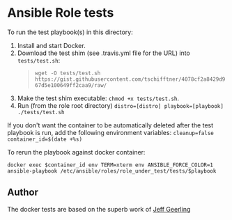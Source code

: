 # Ansible Role tests

To run the test playbook(s) in this directory:

  1. Install and start Docker.
  1. Download the test shim (see .travis.yml file for the URL) into `tests/test.sh`:
        > `wget -O tests/test.sh https://gist.githubusercontent.com/tschifftner/4078cf2a8429d967d5e100649ff2caa9/raw/`
  1. Make the test shim executable: `chmod +x tests/test.sh`.
  1. Run (from the role root directory) `distro=[distro] playbook=[playbook] ./tests/test.sh`

If you don't want the container to be automatically deleted after the test playbook is run, add the following environment variables: `cleanup=false container_id=$(date +%s)`

To rerun the playbook against docker container:

`docker exec $container_id env TERM=xterm env ANSIBLE_FORCE_COLOR=1 ansible-playbook /etc/ansible/roles/role_under_test/tests/$playbook`

## Author

The docker tests are based on the superb work of [Jeff Geerling](https://www.jeffgeerling.com/blog/2018/how-i-test-ansible-configuration-on-7-different-oses-docker)